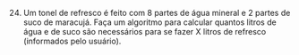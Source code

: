 24. Um tonel de refresco é feito com 8 partes de água mineral e 2 partes de suco de maracujá.
Faça um algoritmo para calcular quantos litros de água e de suco são necessários para se fazer X litros de refresco (informados pelo usuário).